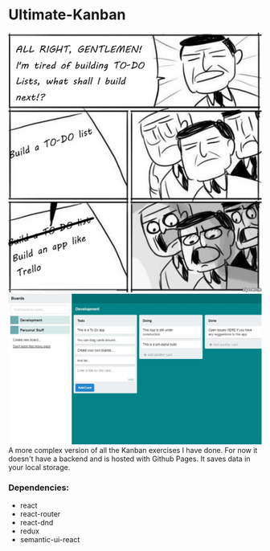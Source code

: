 # Ultimate-Kanban

<img src="./images/all-right-gentlemen.jpg"/>
<img src="./images/screenshot.jpg"/>
A more complex version of all the Kanban exercises I have done.
For now it doesn't have a backend and is hosted with Github Pages. It saves data in your local storage.

### Dependencies:

- react
- react-router
- react-dnd
- redux
- semantic-ui-react
